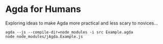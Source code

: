 # Agda for Humans

Exploring ideas to make Agda more practical and less scary to novices...

```
agda --js --compile-dir=node_modules -i src Example.agda
node node_modules/jAgda.Example.js
```
